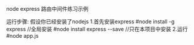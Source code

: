 node express 路由中间件练习示例

运行步骤:
假设你已经安装了nodejs
1.首先安装express
#node install -g express   //全局安装
#node install express --save //只在本项目中安装
2.运行
#node app.js